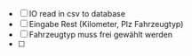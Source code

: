 - [ ] IO read in csv to database
- [ ] Eingabe Rest (Kilometer, Plz Fahrzeugtyp)
- [ ] Fahrzeugtyp muss frei gewählt werden
- [ ] 
